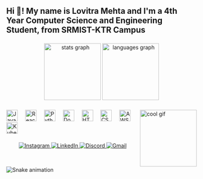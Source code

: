 <h2 align="left">Hi 👋! My name is Lovitra Mehta and I'm a 4th Year Computer Science and Engineering Student, from SRMIST-KTR Campus</h2>

###

<div align="center">
  <img src="https://github-readme-stats.vercel.app/api?username=LovitraMehta&hide_title=false&hide_rank=false&show_icons=true&include_all_commits=true&count_private=true&disable_animations=false&theme=dracula&locale=en&hide_border=false" height="150" alt="stats graph"  />
  <img src="https://github-readme-stats.vercel.app/api/top-langs?username=LovitraMehta&locale=en&hide_title=false&layout=compact&card_width=320&langs_count=5&theme=dracula&hide_border=false" height="150" alt="languages graph"  />
</div>

###

<img align="right" height="150" src="https://media1.giphy.com/media/v1.Y2lkPTc5MGI3NjExMnAzdDZvZTNzamhydTlmZnhnYTRuZ3Z5NHJwb2tvZ3c5M3MyZjY5NyZlcD12MV9pbnRlcm5hbF9naWZfYnlfaWQmY3Q9Zw/zOvBKUUEERdNm/giphy.gif" alt="cool gif" />


###

<div align="left">
  <img src="https://cdn.jsdelivr.net/gh/devicons/devicon/icons/javascript/javascript-original.svg" height="30" alt="JavaScript" />
  <img width="12" />
  <img src="https://cdn.jsdelivr.net/gh/devicons/devicon/icons/react/react-original.svg" height="30" alt="React" />
  <img width="12" />
  <img src="https://cdn.jsdelivr.net/gh/devicons/devicon/icons/python/python-original.svg" height="30" alt="Python" />
  <img width="12" />
  <img src="https://cdn.jsdelivr.net/gh/devicons/devicon/icons/docker/docker-original.svg" height="30" alt="Docker" />
  <img width="12" />
  <img src="https://cdn.jsdelivr.net/gh/devicons/devicon/icons/html5/html5-original.svg" height="30" alt="HTML5" />
  <img width="12" />
  <img src="https://cdn.jsdelivr.net/gh/devicons/devicon/icons/css3/css3-original.svg" height="30" alt="CSS3" />
  <img width="12" />
  <img src="https://cdn.jsdelivr.net/gh/devicons/devicon@latest/icons/amazonwebservices/amazonwebservices-original-wordmark.svg" height="30" alt="AWS" />       
  <img width="12" />
  <img src="https://cdn.jsdelivr.net/gh/devicons/devicon/icons/kubernetes/kubernetes-plain.svg" height="30" alt="Kubernetes" />
</div>

###

<p align="center">
  <a href="https://www.instagram.com/_lovitramehta_?igsh=YWJtNnQ3Mmx3Ynd4">
    <img src="https://img.icons8.com/fluency/48/instagram-new.png" alt="Instagram" />
  </a>
  <a href="https://www.linkedin.com/in/lovitra-mehta-960882267">
    <img src="https://img.icons8.com/fluency/48/linkedin.png" alt="LinkedIn" />
  </a>
  <a href="https://discordapp.com/users/664459943130300416">
    <img src="https://img.icons8.com/fluency/48/discord.png" alt="Discord" />
  </a>
  <a href="mailto:lovitramehta@gmail.com">
    <img src="https://img.icons8.com/fluency/48/gmail-new.png" alt="Gmail" />
  </a>
</p>


###

<br clear="both">

<img src="https://raw.githubusercontent.com/LovitraMehta/LovitraMehta/output/snake.svg" alt="Snake animation" />

###
